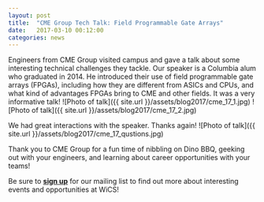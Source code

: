 ```yaml
---
layout: post
title:  "CME Group Tech Talk: Field Programmable Gate Arrays"
date:   2017-03-10 00:12:00
categories: news
---
```


Engineers from CME Group visited campus and gave a talk about some interesting technical challenges they tackle. Our speaker is a Columbia alum who graduated in 2014. He introduced their use of field programmable gate arrays (FPGAs), including how they are different from ASICs and CPUs, and what kind of advantages FPGAs bring to CME and other fields. It was a very informative talk! 
![Photo of talk]({{ site.url }}/assets/blog2017/cme_17_1.jpg)
![Photo of talk]({{ site.url }}/assets/blog2017/cme_17_2.jpg)

We had great interactions with the speaker. Thanks again! 
![Photo of talk]({{ site.url }}/assets/blog2017/cme_17_qustions.jpg)

Thank you to CME Group for a fun time of nibbling on Dino BBQ, geeking out with your engineers, and learning about career opportunities with your teams!

Be sure to [**sign up**][mailinglist] for our mailing list to find out more about interesting events and opportunities at WiCS!

[mailinglist]: http://columbia.us9.list-manage.com/subscribe?u=4c6a1c710f8ab9cce10272368&id=593b5faa43

